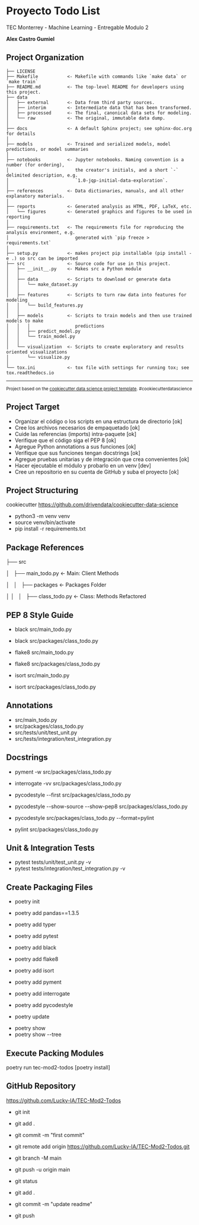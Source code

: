 # Proyecto Todo List

TEC Monterrey - Machine Learning - Entregable Modulo 2

**Alex Castro Gumiel**

## Project Organization

    ├── LICENSE
    ├── Makefile           <- Makefile with commands like `make data` or `make train`
    ├── README.md          <- The top-level README for developers using this project.
    ├── data
    │   ├── external       <- Data from third party sources.
    │   ├── interim        <- Intermediate data that has been transformed.
    │   ├── processed      <- The final, canonical data sets for modeling.
    │   └── raw            <- The original, immutable data dump.
    │
    ├── docs               <- A default Sphinx project; see sphinx-doc.org for details
    │
    ├── models             <- Trained and serialized models, model predictions, or model summaries
    │
    ├── notebooks          <- Jupyter notebooks. Naming convention is a number (for ordering),
    │                         the creator's initials, and a short `-` delimited description, e.g.
    │                         `1.0-jqp-initial-data-exploration`.
    │
    ├── references         <- Data dictionaries, manuals, and all other explanatory materials.
    │
    ├── reports            <- Generated analysis as HTML, PDF, LaTeX, etc.
    │   └── figures        <- Generated graphics and figures to be used in reporting
    │
    ├── requirements.txt   <- The requirements file for reproducing the analysis environment, e.g.
    │                         generated with `pip freeze > requirements.txt`
    │
    ├── setup.py           <- makes project pip installable (pip install -e .) so src can be imported
    ├── src                <- Source code for use in this project.
    │   ├── __init__.py    <- Makes src a Python module
    │   │
    │   ├── data           <- Scripts to download or generate data
    │   │   └── make_dataset.py
    │   │
    │   ├── features       <- Scripts to turn raw data into features for modeling
    │   │   └── build_features.py
    │   │
    │   ├── models         <- Scripts to train models and then use trained models to make
    │   │   │                 predictions
    │   │   ├── predict_model.py
    │   │   └── train_model.py
    │   │
    │   └── visualization  <- Scripts to create exploratory and results oriented visualizations
    │       └── visualize.py
    │
    └── tox.ini            <- tox file with settings for running tox; see tox.readthedocs.io


--------

<p><small>Project based on the <a target="_blank" href="https://drivendata.github.io/cookiecutter-data-science/">cookiecutter data science project template</a>. #cookiecutterdatascience</small></p>



## Project Target 

- Organizar el código o los scripts en una estructura de directorio [ok]
- Cree los archivos necesarios de empaquetado [ok]
- Cuide las referencias (imports) intra-paquete [ok]
- Verifique que el código siga el PEP 8 [ok]
- Agregue Python annotations a sus funciones [ok]
- Verifique que sus funciones tengan docstrings [ok]
- Agregue pruebas unitarias y de integración que crea convenientes [ok]
- Hacer ejecutable el módulo y probarlo en un venv [dev]
- Cree un repositorio en su cuenta de GitHub y suba el proyecto [ok]

## Project Structuring

cookiecutter https://github.com/drivendata/cookiecutter-data-science

- python3 -m venv venv
- source venv/bin/activate
- pip install -r requirements.txt

## Package References

   ├── src

   │   ├── main_todo.py                 <- Main: Client Methods

   │   │   ├── packages                 <- Packages Folder

   │   │   │   ├── class_todo.py        <- Class: Methods Refactored

## PEP 8 Style Guide

- black src/main_todo.py 
- black src/packages/class_todo.py 

- flake8 src/main_todo.py
- flake8 src/packages/class_todo.py 

- isort src/main_todo.py 
- isort src/packages/class_todo.py 

## Annotations 

- src/main_todo.py 
- src/packages/class_todo.py 
- src/tests/unit/test_unit.py 
- src/tests/integration/test_integration.py 

## Docstrings

<!-- pip install git+https://github.com/dadadel/pyment.git -->
- pyment -w src/packages/class_todo.py

- interrogate -vv src/packages/class_todo.py

- pycodestyle --first src/packages/class_todo.py
- pycodestyle --show-source --show-pep8 src/packages/class_todo.py
- pycodestyle src/packages/class_todo.py --format=pylint

- pylint src/packages/class_todo.py

## Unit & Integration Tests

- pytest tests/unit/test_unit.py -v
- pytest tests/integration/test_integration.py -v

## Create Packaging Files

- poetry init

- poetry add pandas==1.3.5
- poetry add typer
- poetry add pytest
- poetry add black
- poetry add flake8
- poetry add isort
- poetry add pyment
- poetry add interrogate
- poetry add pycodestyle

- poetry update
<!-- poetry remove <library-name> -->

- poetry show
- poetry show --tree

## Execute Packing Modules 

poetry run tec-mod2-todos
[poetry install]

<!-- poetry new <project-name>
[poetry env use <path env>] -->

## GitHub Repository

https://github.com/Lucky-IA/TEC-Mod2-Todos

- git init
- git add .
- git commit -m "first commit"

- git remote add origin https://github.com/Lucky-IA/TEC-Mod2-Todos.git
- git branch -M main
- git push -u origin main

- git status
- git add .
- git commit -m "update readme"
- git push

